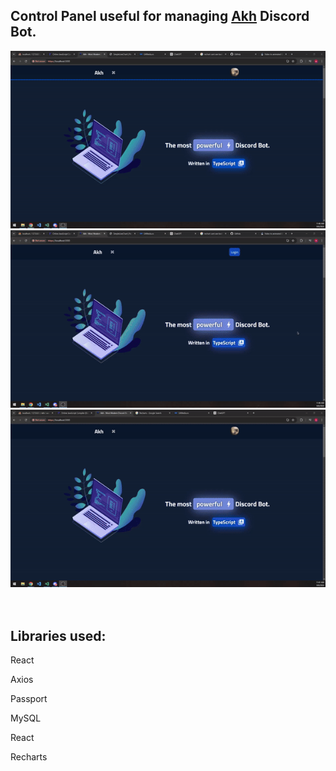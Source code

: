 
<h2>Control Panel useful for managing <a href='https://google.com'>Akh</a> Discord Bot.</h2>
<img src='https://github.com/alexxnder1/akh-panel/blob/main/github-resources/gif1.gif'/>

<img src='https://github.com/alexxnder1/akh-panel/blob/main/github-resources/gif2.gif'/>

<img src='https://github.com/alexxnder1/akh-panel/blob/main/github-resources/gif3.gif'/>

<br/>
<br/>
<br/>

<h2>Libraries used: </h2>
<p>React</p>
<p>Axios</p>
<p>Passport</p>
<p>MySQL</p>
<p>React</p>
<p>Recharts</p>


